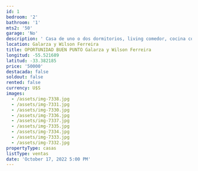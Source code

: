 ```yaml
---
id: 1
bedroom: '2'
bathroom: '1'
mts2: '50'
garage: 'No'
description: ' Casa de uno o dos dormitorios, living comedor, cocina comedor y amplio fondo.'
location: Galarza y Wilson Ferreira
title: OPORTUNIDAD BUEN PUNTO Galarza y Wilson Ferreira
longitud: -55.521689
latitud: -33.382185
price: '50000'
destacada: false
soldout: false
rented: false
currency: U$S
images:
  - /assets/img-7338.jpg
  - /assets/img-7331.jpg
  - /assets/img-7330.jpg
  - /assets/img-7336.jpg
  - /assets/img-7337.jpg
  - /assets/img-7335.jpg
  - /assets/img-7334.jpg
  - /assets/img-7333.jpg
  - /assets/img-7332.jpg
propertyType: casas
listType: ventas
date: 'October 17, 2022 5:00 PM'
---
```


